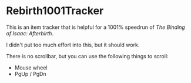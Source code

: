 # Rebirth1001Tracker

This is an item tracker that is helpful for a 1001% speedrun of *The Binding of Isaac: Afterbirth*.

I didn't put too much effort into this, but it should work.

There is no scrollbar, but you can use the following things to scroll:
* Mouse wheel
* PgUp / PgDn

